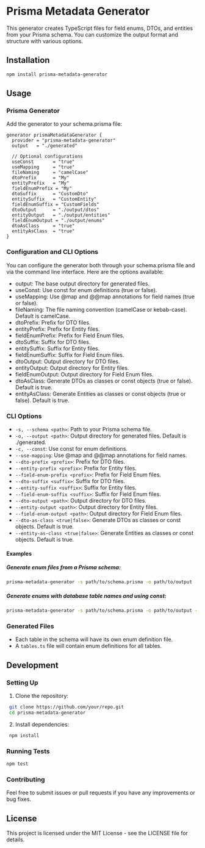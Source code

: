# Prisma Metadata Generator

This generator creates TypeScript files for field enums, DTOs, and entities from your Prisma schema. You can customize the output format and structure with various options.

## Installation

```bash
npm install prisma-metadata-generator
```

## Usage

### Prisma Generator

Add the generator to your schema.prisma file:

```prisma
generator prismaMetadataGenerator {
  provider = "prisma-metadata-generator"
  output   = "./generated"

  // Optional configurations
  useConst       = "true"
  useMapping     = "true"
  fileNaming     = "camelCase"
  dtoPrefix      = "My"
  entityPrefix   = "My"
  fieldEnumPrefix = "My"
  dtoSuffix      = "CustomDto"
  entitySuffix   = "CustomEntity"
  fieldEnumSuffix = "CustomFields"
  dtoOutput      = "./output/dtos"
  entityOutput   = "./output/entities"
  fieldEnumOutput = "./output/enums"
  dtoAsClass     = "true"
  entityAsClass  = "true"
}
```

### Configuration and CLI Options

You can configure the generator both through your schema.prisma file and via the command line interface. Here are the options available:

- output: The base output directory for generated files.
- useConst: Use const for enum definitions (true or false).
- useMapping: Use @map and @@map annotations for field names (true or false).
- fileNaming: The file naming convention (camelCase or kebab-case). Default is camelCase.
- dtoPrefix: Prefix for DTO files.
- entityPrefix: Prefix for Entity files.
- fieldEnumPrefix: Prefix for Field Enum files.
- dtoSuffix: Suffix for DTO files.
- entitySuffix: Suffix for Entity files.
- fieldEnumSuffix: Suffix for Field Enum files.
- dtoOutput: Output directory for DTO files.
- entityOutput: Output directory for Entity files.
- fieldEnumOutput: Output directory for Field Enum files.
- dtoAsClass: Generate DTOs as classes or const objects (true or false). Default is true.
- entityAsClass: Generate Entities as classes or const objects (true or false). Default is true.

### CLI Options

- `-s, --schema <path>`: Path to your Prisma schema file.
- `-o, --output <path>`: Output directory for generated files. Default is ./generated.
- `-c, --const`: Use const for enum definitions.
- `--use-mapping`: Use @map and @@map annotations for field names.
- `--dto-prefix <prefix>`: Prefix for DTO files.
- `--entity-prefix <prefix>`: Prefix for Entity files.
- `--field-enum-prefix <prefix>`: Prefix for Field Enum files.
- `--dto-suffix <suffix>`: Suffix for DTO files.
- `--entity-suffix <suffix>`: Suffix for Entity files.
- `--field-enum-suffix <suffix>`: Suffix for Field Enum files.
- `--dto-output <path>`: Output directory for DTO files.
- `--entity-output <path>`: Output directory for Entity files.
- `--field-enum-output <path>`: Output directory for Field Enum files.
- `--dto-as-class <true|false>`: Generate DTOs as classes or const objects. Default is true.
- `--entity-as-class <true|false>`: Generate Entities as classes or const objects. Default is true.

#### Examples

##### Generate enum files from a Prisma schema:

```bash
prisma-metadata-generator -s path/to/schema.prisma -o path/to/output
```

##### Generate enums with database table names and using const:

```bash
prisma-metadata-generator -s path/to/schema.prisma -o path/to/output --db-name --const
```

### Generated Files

- Each table in the schema will have its own enum definition file.
- A `tables.ts` file will contain enum definitions for all tables.

## Development

### Setting Up

1. Clone the repository:

```bash
 git clone https://github.com/your/repo.git
 cd prisma-metadata-generator
```

2. Install dependencies:

```bash
 npm install
```

### Running Tests

```bash
npm test
```

### Contributing

Feel free to submit issues or pull requests if you have any improvements or bug fixes.

## License

This project is licensed under the MIT License - see the LICENSE file for details.
